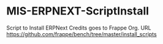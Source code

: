 # MIS-ERPNEXT-ScriptInstall
Script to Install ERPNext
Credits goes to Frappe Org.
URL https://github.com/frappe/bench/tree/master/install_scripts
